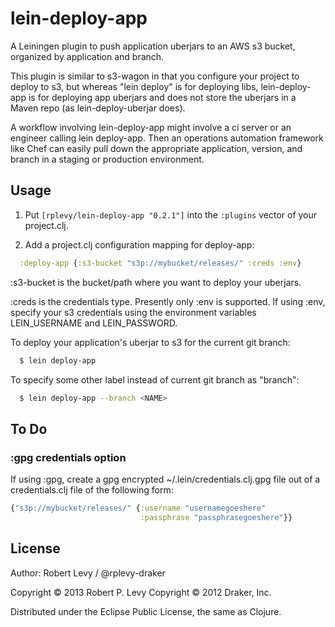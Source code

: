# lein-deploy-app

A Leiningen plugin to push application uberjars to an AWS s3 bucket, organized
by application and branch.

This plugin is similar to s3-wagon in that you configure your project to deploy
to s3, but whereas "lein deploy" is for deploying libs, lein-deploy-app is for
deploying app uberjars and does not store the uberjars in a Maven repo (as
lein-deploy-uberjar does).

A workflow involving lein-deploy-app might involve a ci server or an engineer
calling lein deploy-app. Then an operations automation framework like Chef can
easily pull down the appropriate application, version, and branch in a staging
or production environment.

## Usage

1. Put `[rplevy/lein-deploy-app "0.2.1"]` into the `:plugins` vector of your
project.clj.

2. Add a project.clj configuration mapping for deploy-app:
```clojure
  :deploy-app {:s3-bucket "s3p://mybucket/releases/" :creds :env}
```

:s3-bucket is the bucket/path where you want to deploy your uberjars.

:creds is the credentials type. Presently only :env is supported.
If using :env, specify your s3 credentials using the environment variables
LEIN_USERNAME and LEIN_PASSWORD.

To deploy your application's uberjar to s3 for the current git branch:

```bash
  $ lein deploy-app
```

To specify some other label instead of current git branch as "branch":

```bash
  $ lein deploy-app --branch <NAME>
```

## To Do

### :gpg credentials option

If using :gpg, create a gpg encrypted ~/.lein/credentials.clj.gpg file out of a
credentials.clj file of the following form:

```clojure
{"s3p://mybucket/releases/" {:username "usernamegoeshere"
                             :passphrase "passphrasegoeshere"}}
```

## License

Author: Robert Levy / @rplevy-draker

Copyright © 2013 Robert P. Levy
Copyright © 2012 Draker, Inc.

Distributed under the Eclipse Public License, the same as Clojure.
